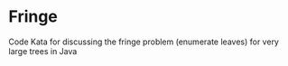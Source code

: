 # Fringe
Code Kata for discussing the fringe problem (enumerate leaves) for very large trees in Java
